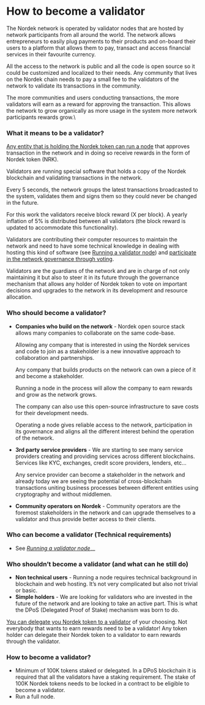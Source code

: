 # How to become a validator

The Nordek network is operated by validator nodes that are hosted by network participants from all around the world. The network allows entrepreneurs to easily plug payments to their products and on-board their users to a platform that allows them to pay, transact and access financial services in their favourite currency.

All the access to the network is public and all the code is open source so it could be customized and localized to their needs. Any community that lives on the Nordek chain needs to pay a small fee to the validators of the network to validate its transactions in the community.

The more communities and users conducting transactions, the more validators will earn as a reward for approving the transaction. This allows the network to grow organically as more usage in the system more network participants rewards grow.\\

### What it means to be a validator?

[Any entity that is holding the Nordek token can run a node](https://github.com/Officialnordek/NRKNetwork/tree/master/node-example) that approves transaction in the network and in doing so receive rewards in the form of Nordek token (NRK).

Validators are running special software that holds a copy of the Nordek blockchain and validating transactions in the network.

Every 5 seconds, the network groups the latest transactions broadcasted to the system, validates them and signs them so they could never be changed in the future.

For this work the validators receive block reward (X per block). A yearly inflation of 5% is distributed between all validators (the block reward is updated to accommodate this functionality).

Validators are contributing their computer resources to maintain the network and need to have some technical knowledge in dealing with hosting this kind of software (see [Running a validator node](https://github.com/Officialnordek/NRKNetwork/tree/master/node-example)) and [participate in the network governance through voting](https://github.com/Officialnordek/NRKNetwork/tree/master/node-example).

Validators are the guardians of the network and are in charge of not only maintaining it but also to steer it in its future through the governance mechanism that allows any holder of Nordek token to vote on important decisions and upgrades to the network in its development and resource allocation.

### Who should become a validator?

*   **Companies who build on the network** - Nordek open source stack allows many companies to collaborate on the same code-base.

    Allowing any company that is interested in using the Nordek services and code to join as a stakeholder is a new innovative approach to collaboration and partnerships.

    Any company that builds products on the network can own a piece of it and become a stakeholder.

    Running a node in the process will allow the company to earn rewards and grow as the network grows.

    The company can also use this open-source infrastructure to save costs for their development needs.

    Operating a node gives reliable access to the network, participation in its governance and aligns all the different interest behind the operation of the network.
*   **3rd party service providers** - We are starting to see many service providers creating and providing services across different blockchains. Services like KYC, exchanges, credit score providers, lenders, etc…

    Any service provider can become a stakeholder in the network and already today we are seeing the potential of cross-blockchain transactions uniting business processes between different entities using cryptography and without middlemen.
* **Community operators on Nordek** - Community operators are the foremost stakeholders in the network and can upgrade themselves to a validator and thus provide better access to their clients.

### Who can become a validator (Technical requirements)

* See [_Running a validator node_](https://github.com/Officialnordek/NRKNetwork/tree/master/node-example)\_\_

### Who shouldn’t become a validator (and what can he still do)

* **Non technical users** - Running a node requires technical background in blockchain and web hosting. It’s not very complicated but also not trivial or basic.
* **Simple holders** - We are looking for validators who are invested in the future of the network and are looking to take an active part. This is what the DPoS (Delegated Proof of Stake) mechanism was born to do.

[You can delegate you Nordek token to a validator](https://github.com/Officialnordek/NRKNetwork/tree/master/node-example) of your choosing. Not everybody that wants to earn rewards need to be a validator! Any token holder can delegate their Nordek token to a validator to earn rewards through the validator.

### How to become a validator?

* Minimum of 100K tokens staked or delegated. In a DPoS blockchain it is required that all the validators have a staking requirement. The stake of 100K Nordek tokens needs to be locked in a contract to be eligible to become a validator.
* Run a full node.
